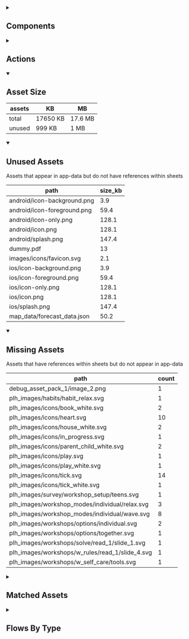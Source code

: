 <details >
<summary><h2>Components</h2></summary>

| type | count |
| --- | --- |
| accordion | 4 |
| advanced_dashed_box | 4 |
| animated_section | 5 |
| animated_slides | 1 |
| audio | 11 |
| button | 176 |
| calendar | 1 |
| carousel | 7 |
| colour_palette | 1 |
| combo_box | 44 |
| dashed_box | 19 |
| data_items | 36 |
| debug_toggle | 1 |
| declare_field_default | 1 |
| declare_global_constant | 1 |
| display_grid | 3 |
| display_group | 113 |
| drawer | 1 |
| form | 9 |
| html | 4 |
| image | 23 |
| items | 38 |
| latex | 1 |
| lottie_animation | 3 |
| map | 1 |
| nav_group | 6 |
| navigation_bar | 6 |
| number_selector | 9 |
| odk_form | 1 |
| parent_point_box | 12 |
| parent_point_counter | 4 |
| pdf | 3 |
| progress_path | 2 |
| qr_code | 1 |
| radio_button_grid | 9 |
| radio_group | 59 |
| radio_group_grid | 5 |
| round_button | 12 |
| select_text | 5 |
| set_default | 1 |
| set_field | 26 |
| set_variable | 507 |
| simple_checkbox | 23 |
| slider | 32 |
| square_button | 8 |
| subtitle | 45 |
| task_card | 15 |
| task_progress_bar | 2 |
| template | 105 |
| text | 638 |
| text_area | 5 |
| text_box | 30 |
| text_bubble | 7 |
| tile_component | 20 |
| timer | 21 |
| title | 344 |
| toggle_bar | 35 |
| update_action_list | 2 |
| video | 4 |
| workshops_accordion | 2 |
</details>

<details >
<summary><h2>Actions</h2></summary>

| type | count |
| --- | --- |
| app_update | 3 |
| asset_pack | 2 |
| auth | 2 |
| download_assets | 1 |
| emit: @local.child_local_variable | 1 |
| emit: completed | 27 |
| emit: force_reload | 23 |
| emit: force_reprocess | 20 |
| emit: force_restart | 2 |
| emit: server_sync | 6 |
| emit: set_language | 4 |
| emit: set_skin | 1 |
| emit: set_theme | 2 |
| emit: translator_mode_toggle | 1 |
| emit: uncompleted | 12 |
| feedback | 9 |
| go_to | 44 |
| go_to_url | 5 |
| invalid_action | 1 |
| open_external | 2 |
| pop_up | 33 |
| process_template | 2 |
| reset_app | 1 |
| save_to_device | 2 |
| set_field | 89 |
| set_items | 2 |
| set_local | 17 |
| share | 6 |
| start_tour | 2 |
| task | 2 |
| track_event | 2 |
| user | 1 |
</details>

<details open>
<summary><h2>Asset Size</h2></summary>

| assets | KB | MB |
| --- | --- | --- |
| total | 17650 KB | 17.6 MB |
| unused | 999 KB | 1 MB |
</details>

<details open>
<summary><h2>Unused Assets</h2></summary>

Assets that appear in app-data but do not have references within sheets

| path | size_kb |
| --- | --- |
| android/icon-background.png | 3.9 |
| android/icon-foreground.png | 59.4 |
| android/icon-only.png | 128.1 |
| android/icon.png | 128.1 |
| android/splash.png | 147.4 |
| dummy.pdf | 13 |
| images/icons/favicon.svg | 2.1 |
| ios/icon-background.png | 3.9 |
| ios/icon-foreground.png | 59.4 |
| ios/icon-only.png | 128.1 |
| ios/icon.png | 128.1 |
| ios/splash.png | 147.4 |
| map_data/forecast_data.json | 50.2 |
</details>

<details open>
<summary><h2>Missing Assets</h2></summary>

Assets that have references within sheets but do not appear in app-data

| path | count |
| --- | --- |
| debug_asset_pack_1/image_2.png | 1 |
| plh_images/habits/habit_relax.svg | 1 |
| plh_images/icons/book_white.svg | 2 |
| plh_images/icons/heart.svg | 10 |
| plh_images/icons/house_white.svg | 2 |
| plh_images/icons/in_progress.svg | 1 |
| plh_images/icons/parent_child_white.svg | 2 |
| plh_images/icons/play.svg | 1 |
| plh_images/icons/play_white.svg | 1 |
| plh_images/icons/tick.svg | 14 |
| plh_images/icons/tick_white.svg | 1 |
| plh_images/survey/workshop_setup/teens.svg | 1 |
| plh_images/workshop_modes/individual/relax.svg | 3 |
| plh_images/workshop_modes/individual/wave.svg | 8 |
| plh_images/workshops/options/individual.svg | 2 |
| plh_images/workshops/options/together.svg | 1 |
| plh_images/workshops/solve/read_1/slide_1.svg | 1 |
| plh_images/workshops/w_rules/read_1/slide_4.svg | 1 |
| plh_images/workshops/w_self_care/tools.svg | 1 |
</details>

<details >
<summary><h2>Matched Assets</h2></summary>

Assets that are used within sheets and also can be found in the synced asset data

| path | size_kb | count |
| --- | --- | --- |
| audio/baby_elephant_walk.wav | 430.7 | 3 |
| audio/test_audio.mp3 | 43.4 | 6 |
| audio/timer/bell_1.mp3 | 121.6 | 1 |
| audio/timer/ping_1.wav | 196.4 | 1 |
| audio/timer/ping_2.wav | 829.6 | 1 |
| debug_asset_pack_1/image_1.png | 8.8 | 1 |
| debug_asset_pack_1/image_3.png | 9.6 | 1 |
| debug_asset_pack_1/image_4.png | 11.9 | 1 |
| debug_theme_language.png | 21.9 | 1 |
| example_pdf.pdf | 139.4 | 3 |
| i18n/flags/gb.svg | 0.5 | 2 |
| i18n/flags/tz.svg | 0.5 | 2 |
| images/avatar_1.png | 60.5 | 8 |
| images/example/110-536x354.jpg | 39.1 | 1 |
| images/example/344-536x354.jpg | 13.9 | 1 |
| images/example/408-536x354.jpg | 23.2 | 1 |
| images/example/423-536x354.jpg | 30.3 | 1 |
| images/example/circular.png | 15.7 | 5 |
| images/example/jasper_1.jpg | 527.3 | 46 |
| images/faces/happy.svg | 0.6 | 7 |
| images/faces/neutral.svg | 0.5 | 2 |
| images/faces/sad.svg | 1.1 | 2 |
| images/icons/ask_question_white.svg | 1.4 | 1 |
| images/icons/audio/pause-sharp.svg | 0.1 | 1 |
| images/icons/audio/play-back-sharp.svg | 0.1 | 1 |
| images/icons/audio/play-forward-sharp.svg | 0.1 | 1 |
| images/icons/audio/play-sharp.svg | 0.1 | 2 |
| images/icons/book_white.svg | 0.7 | 9 |
| images/icons/globe_blue.svg | 3.9 | 13 |
| images/icons/heart_blue.svg | 1.4 | 34 |
| images/icons/heart_outline.svg | 0.6 | 10 |
| images/icons/house_white.svg | 0.6 | 3 |
| images/icons/in_progress.svg | 1.1 | 14 |
| images/icons/leaf_blue.svg | 1.7 | 11 |
| images/icons/question_mark.svg | 0.8 | 2 |
| images/icons/reader_blue.svg | 1.4 | 6 |
| images/icons/school_blue.svg | 1.6 | 9 |
| images/icons/star_white.svg | 1 | 19 |
| images/icons/tick.svg | 0.3 | 6 |
| images/icons/tick_white.svg | 0.3 | 20 |
| images/square_1.svg | 0.7 | 1 |
| images/square_2.svg | 1 | 1 |
| images/square_3.svg | 1 | 1 |
| images/square_4.svg | 1 | 1 |
| images/test_image.png | 2 | 3 |
| images/test_image_no_translations.png | 2.8 | 1 |
| lottie/blob_play_ball.json | 69.4 | 16 |
| lottie/cascading_stars.json | 140.5 | 1 |
| map_data/centroids.json | 13.4 | 1 |
| map_data/forecast_data_geojson.json | 133.5 | 2 |
| map_data/ke.json | 10219.4 | 1 |
| map_data/population_and_boundaries.json | 4513.3 | 2 |
| odk_form.json | 8 | 1 |
</details>

<details >
<summary><h2>Flows By Type</h2></summary>

| type | subtype | total |
| --- | --- | --- |
| data_list |  | 25 |
| data_list | campaign_rows_debug | 6 |
| data_list | campaign_schedule | 1 |
| data_list | component_demo | 6 |
| data_list | debug | 18 |
| data_list | debug_lifecycle_actions | 1 |
| data_list | example_generator | 3 |
| data_list | example_list_override | 2 |
| data_list | example_pipe | 5 |
| data_list | example_sheet_defaults | 1 |
| data_list | generated | 13 |
| data_pipe | debug | 1 |
| data_pipe | example_pipe | 6 |
| data_pipe | generated | 2 |
| generator |  | 1 |
| generator | example_generator | 2 |
| global |  | 2 |
| global | debug | 9 |
| template |  | 70 |
| template | component_demo | 49 |
| template | debug | 263 |
| template | example_generator | 2 |
| template | example_hardcoded | 1 |
| template | example_list_override | 1 |
| template | example_sheet_defaults | 1 |
| tour | debug | 4 |
</details>